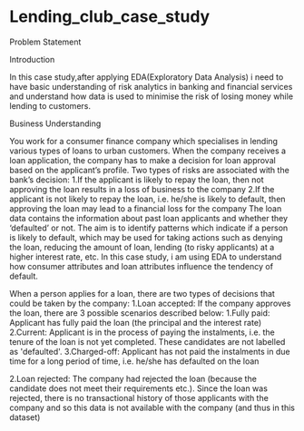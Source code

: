 # Lending_club_case_study

Problem Statement

Introduction

In this case study,after applying EDA(Exploratory Data Analysis) i need to have basic understanding of risk analytics in banking and financial services and understand how data is used to minimise the risk of losing money while lending to customers.

Business Understanding

You work for a consumer finance company which specialises in lending various types of loans to urban customers. When the company receives a loan application, the company has to make a decision for loan approval based on the applicant’s profile. Two types of risks are associated with the bank’s decision:
1.If the applicant is likely to repay the loan, then not approving the loan results in a loss of business to the company
2.If the applicant is not likely to repay the loan, i.e. he/she is likely to default, then approving the loan may lead to a financial loss for the company
The loan data contains the information about past loan applicants and whether they ‘defaulted’ or not. The aim is to identify patterns which indicate if a person is likely to default, which may be used for taking actions such as denying the loan, reducing the amount of loan, lending (to risky applicants) at a higher interest rate, etc. In this case study, i am using EDA to understand how consumer attributes and loan attributes influence the tendency of default.


 When a person applies for a loan, there are two types of decisions that could be taken by the company:
 1.Loan accepted: If the company approves the loan, there are 3 possible scenarios described below:
               1.Fully paid: Applicant has fully paid the loan (the principal and the interest rate)
               2.Current: Applicant is in the process of paying the instalments, i.e. the tenure of the loan is not yet completed. These candidates are not labelled
                as            'defaulted'.
               3.Charged-off: Applicant has not paid the instalments in due time for a long period of time, i.e. he/she has defaulted on the loan
               
 2.Loan rejected: The company had rejected the loan (because the candidate does not meet their requirements etc.). Since the loan was rejected, there is no transactional history     of those applicants with the company and so this data is not available with the company (and thus in this dataset)
